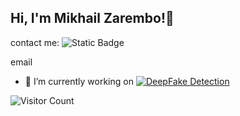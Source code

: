 <h2> Hi, I'm Mikhail Zarembo!👋 </h2>


contact me:
![Static Badge](https://img.shields.io/badge/Telegram-blue?style=flat&logo=telegram&logoColor=black&logoSize=auto&labelColor=blue&color=blue&link=https%3A%2F%2Ft.me%2Fmichellangelloo)

email


- 🔭 I’m currently working on 
[![DeepFake Detection](https://svg.bookmark.style/api?url=https://github.com/pshakhmin/deepfakes&mode=light&style=horizontal)](https://github.com/pshakhmin/deepfakes)




![Visitor Count](https://profile-counter.glitch.me/{Mikzarjr}/count.svg)
